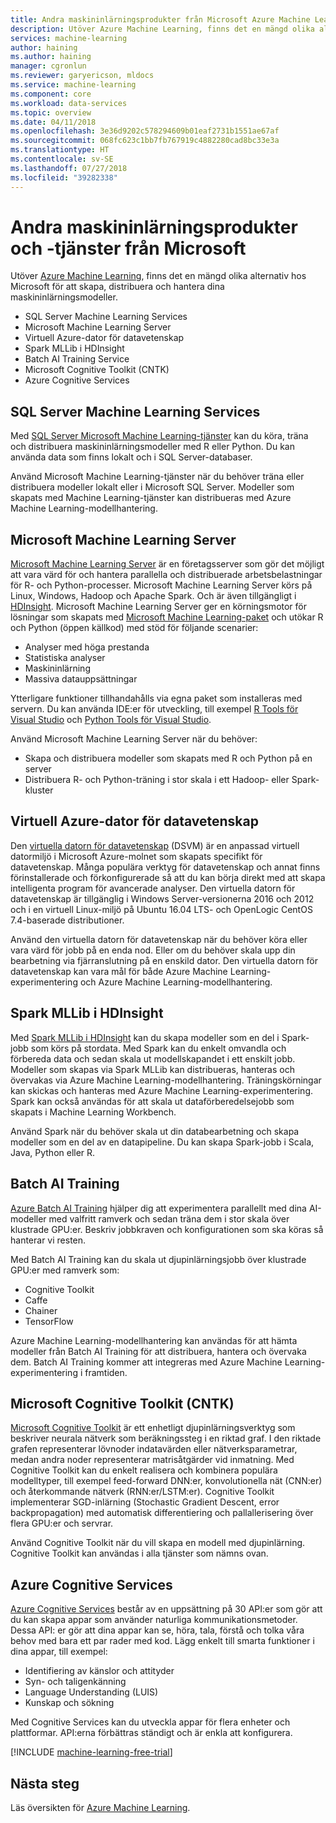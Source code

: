 ```yaml
---
title: Andra maskininlärningsprodukter från Microsoft Azure Machine Learning | Microsoft Docs
description: Utöver Azure Machine Learning, finns det en mängd olika alternativ hos Microsoft för att skapa, distribuera och hantera dina maskininlärningsmodeller.
services: machine-learning
author: haining
ms.author: haining
manager: cgronlun
ms.reviewer: garyericson, mldocs
ms.service: machine-learning
ms.component: core
ms.workload: data-services
ms.topic: overview
ms.date: 04/11/2018
ms.openlocfilehash: 3e36d9202c578294609b01eaf2731b1551ae67af
ms.sourcegitcommit: 068fc623c1bb7fb767919c4882280cad8bc33e3a
ms.translationtype: HT
ms.contentlocale: sv-SE
ms.lasthandoff: 07/27/2018
ms.locfileid: "39282338"
---
```

# <a name="other-machine-learning-products-and-services-from-microsoft"></a>Andra maskininlärningsprodukter och -tjänster från Microsoft

Utöver [Azure Machine Learning](overview-what-is-azure-ml.md), finns det en mängd olika alternativ hos Microsoft för att skapa, distribuera och hantera dina maskininlärningsmodeller. 
* SQL Server Machine Learning Services
* Microsoft Machine Learning Server
* Virtuell Azure-dator för datavetenskap
* Spark MLLib i HDInsight
* Batch AI Training Service
* Microsoft Cognitive Toolkit (CNTK)
* Azure Cognitive Services


## <a name="sql-server-machine-learning-services"></a>SQL Server Machine Learning Services
Med [SQL Server Microsoft Machine Learning-tjänster](https://docs.microsoft.com/sql/advanced-analytics/r/r-services) kan du köra, träna och distribuera maskininlärningsmodeller med R eller Python. Du kan använda data som finns lokalt och i SQL Server-databaser. 

Använd Microsoft Machine Learning-tjänster när du behöver träna eller distribuera modeller lokalt eller i Microsoft SQL Server. Modeller som skapats med Machine Learning-tjänster kan distribueras med Azure Machine Learning-modellhantering. 

## <a name="microsoft-machine-learning-server"></a>Microsoft Machine Learning Server 
[Microsoft Machine Learning Server](https://docs.microsoft.com/en-us/machine-learning-server/what-is-machine-learning-server) är en företagsserver som gör det möjligt att vara värd för och hantera parallella och distribuerade arbetsbelastningar för R- och Python-processer. Microsoft Machine Learning Server körs på Linux, Windows, Hadoop och Apache Spark. Och är även tillgängligt i [HDInsight](https://azure.microsoft.com/services/hdinsight/r-server/). Microsoft Machine Learning Server ger en körningsmotor för lösningar som skapats med [Microsoft Machine Learning-paket](https://docs.microsoft.com/r-server/r/concept-what-is-the-microsoftml-package) och utökar R och Python (öppen källkod) med stöd för följande scenarier:

- Analyser med höga prestanda
- Statistiska analyser
- Maskininlärning
- Massiva datauppsättningar

Ytterligare funktioner tillhandahålls via egna paket som installeras med servern. Du kan använda IDE:er för utveckling, till exempel [R Tools för Visual Studio](https://www.visualstudio.com/vs/rtvs/) och [Python Tools för Visual Studio](https://www.visualstudio.com/vs/python/).

Använd Microsoft Machine Learning Server när du behöver:

- Skapa och distribuera modeller som skapats med R och Python på en server
- Distribuera R- och Python-träning i stor skala i ett Hadoop- eller Spark-kluster

## <a name="azure-data-science-virtual-machine"></a>Virtuell Azure-dator för datavetenskap
Den [virtuella datorn för datavetenskap](https://docs.microsoft.com/azure/machine-learning/data-science-virtual-machine/overview) (DSVM) är en anpassad virtuell datormiljö i Microsoft Azure-molnet som skapats specifikt för datavetenskap. Många populära verktyg för datavetenskap och annat finns förinstallerade och förkonfigurerade så att du kan börja direkt med att skapa intelligenta program för avancerade analyser. Den virtuella datorn för datavetenskap är tillgänglig i Windows Server-versionerna 2016 och 2012 och i en virtuell Linux-miljö på Ubuntu 16.04 LTS- och OpenLogic CentOS 7.4-baserade distributioner. 

Använd den virtuella datorn för datavetenskap när du behöver köra eller vara värd för jobb på en enda nod. Eller om du behöver skala upp din bearbetning via fjärranslutning på en enskild dator. Den virtuella datorn för datavetenskap kan vara mål för både Azure Machine Learning- experimentering och Azure Machine Learning-modellhantering. 

## <a name="spark-mllib-in-hdinsight"></a>Spark MLLib i HDInsight
Med [Spark MLLib i HDInsight](https://docs.microsoft.com/azure/hdinsight/hdinsight-apache-spark-ipython-notebook-machine-learning) kan du skapa modeller som en del i Spark-jobb som körs på stordata. Med Spark kan du enkelt omvandla och förbereda data och sedan skala ut modellskapandet i ett enskilt jobb. Modeller som skapas via Spark MLLib kan distribueras, hanteras och övervakas via Azure Machine Learning-modellhantering. Träningskörningar kan skickas och hanteras med Azure Machine Learning-experimentering. Spark kan också användas för att skala ut dataförberedelsejobb som skapats i Machine Learning Workbench. 

Använd Spark när du behöver skala ut din databearbetning och skapa modeller som en del av en datapipeline. Du kan skapa Spark-jobb i Scala, Java, Python eller R. 

## <a name="batch-ai-training"></a>Batch AI Training 
[Azure Batch AI Training](https://aka.ms/batchaitraining) hjälper dig att experimentera parallellt med dina AI-modeller med valfritt ramverk och sedan träna dem i stor skala över klustrade GPU:er. Beskriv jobbkraven och konfigurationen som ska köras så hanterar vi resten. 

Med Batch AI Training kan du skala ut djupinlärningsjobb över klustrade GPU:er med ramverk som:

- Cognitive Toolkit
- Caffe
- Chainer
- TensorFlow

Azure Machine Learning-modellhantering kan användas för att hämta modeller från Batch AI Training för att distribuera, hantera och övervaka dem.  Batch AI Training kommer att integreras med Azure Machine Learning-experimentering i framtiden. 

## <a name="microsoft-cognitive-toolkit-cntk"></a>Microsoft Cognitive Toolkit (CNTK)
[Microsoft Cognitive Toolkit](https://www.microsoft.com/en-us/cognitive-toolkit/) är ett enhetligt djupinlärningsverktyg som beskriver neurala nätverk som beräkningssteg i en riktad graf. I den riktade grafen representerar lövnoder indatavärden eller nätverksparametrar, medan andra noder representerar matrisåtgärder vid inmatning. Med Cognitive Toolkit kan du enkelt realisera och kombinera populära modelltyper, till exempel feed-forward DNN:er, konvolutionella nät (CNN:er) och återkommande nätverk (RNN:er/LSTM:er). Cognitive Toolkit implementerar SGD-inlärning (Stochastic Gradient Descent, error backpropagation) med automatisk differentiering och pallallerisering över flera GPU:er och servrar.

Använd Cognitive Toolkit när du vill skapa en modell med djupinlärning.  Cognitive Toolkit kan användas i alla tjänster som nämns ovan.

## <a name="azure-cognitive-services"></a>Azure Cognitive Services
[Azure Cognitive Services](https://docs.microsoft.com/azure/#pivot=products&panel=ai) består av en uppsättning på 30 API:er som gör att du kan skapa appar som använder naturliga kommunikationsmetoder. Dessa API: er gör att dina appar kan se, höra, tala, förstå och tolka våra behov med bara ett par rader med kod. Lägg enkelt till smarta funktioner i dina appar, till exempel: 

- Identifiering av känslor och attityder
- Syn- och taligenkänning
- Language Understanding (LUIS)
- Kunskap och sökning

Med Cognitive Services kan du utveckla appar för flera enheter och plattformar. API:erna förbättras ständigt och är enkla att konfigurera. 

[!INCLUDE [machine-learning-free-trial](../../../includes/machine-learning-free-trial.md)]

## <a name="next-steps"></a>Nästa steg

Läs översikten för [Azure Machine Learning](overview-what-is-azure-ml.md).
